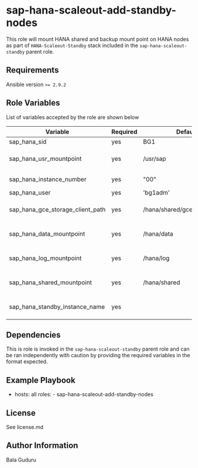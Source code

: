 sap-hana-scaleout-add-standby-nodes
===================================

This role will mount HANA shared and backup mount point on HANA nodes as part of `HANA-Scaleout-Standby` stack included in the `sap-hana-scaleout-standby` parent role.

Requirements
------------

Ansible version `>= 2.9.2`

Role Variables
--------------

List of variables accepted by the role are shown below

| Variable                         | Required | Default                       | Choices | Comments                             |
|----------------------------------|----------|-------------------------------|---------|--------------------------------------|
| sap_hana_sid                     | yes      | BG1                           |         | HANA system ID                       |
| sap_hana_usr_mountpoint          | yes      | /usr/sap                      |         | Mountpoint for HANA `usr/sap` volume |
| sap_hana_instance_number         | yes      | "00"                          |         | HANA instance number                 |
| sap_hana_user                    | yes      | 'bg1adm'                      |         | HANA SID user                        |
| sap_hana_gce_storage_client_path | yes      | /hana/shared/gceStorageClient |         | HANA gceStorageClient install path   |
| sap_hana_data_mountpoint         | yes      | /hana/data                    |         | Mountpoint for HANA data volume      |
| sap_hana_log_mountpoint          | yes      | /hana/log                     |         | Mountpoint for HANA log volume       |
| sap_hana_shared_mountpoint       | yes      | /hana/shared                  |         | Mountpoint for HANA shared volume    |
| sap_hana_standby_instance_name   | yes      |                               |         | SAP HANA standby instance name       |

Dependencies
------------

This is role is invoked in the `sap-hana-scaleout-standby` parent role and can be ran independently with caution by providing the required variables in the format expected.

Example Playbook
----------------

  - hosts: all
    roles:
        - sap-hana-scaleout-add-standby-nodes

License
-------

See license.md

Author Information
------------------

Bala Guduru
